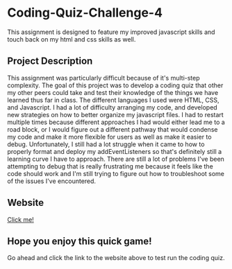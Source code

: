 # Coding-Quiz-Challenge-4
This assignment is designed to feature my improved javascript skills and touch back on my html and css skills as well. 

## Project Description
This assignment was particularly difficult because of it's multi-step complexity. The goal of this project was to develop a coding quiz that other my other peers could take and test their knowledge of the things we have learned thus far in class. The different languages I used were HTML, CSS, and Javascript. I had a lot of difficulty arranging my code, and developed new strategies on how to better organize my javascript files. I had to restart multiple times because different approaches I had would either lead me to a road block, or I would figure out a different pathway that would condense my code and make it more flexible for users as well as make it easier to debug. Unfortunately, I still had a lot struggle when it came to how to properly format and deploy my addEventListeners so that's definitely still a learning curve I have to approach. There are still a lot of problems I've been attempting to debug that is really frustrating me because it feels like the code should work and I'm still trying to figure out how to troubleshoot some of the issues I've encountered. 

## Website 
<a href="https://leann-labra.github.io/Coding-Quiz-Challenge-4/">Click me!</a>

## Hope you enjoy this quick game!
Go ahead and click the link to the website above to test run the coding quiz.
